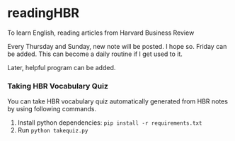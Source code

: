# readingHBR
To learn English, reading articles from Harvard Business Review

Every Thursday and Sunday, new note will be posted. I hope so. Friday can be added. This can become a daily routine if I get used to it.

Later, helpful program can be added.


### Taking HBR Vocabulary Quiz

You can take HBR vocabulary quiz automatically generated from HBR notes by using following commands.

1. Install python dependencies: `pip install -r requirements.txt`
2. Run `python takequiz.py`
